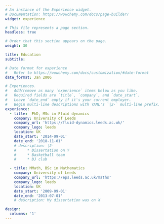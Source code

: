 ```yaml
---
# An instance of the Experience widget.
# Documentation: https://wowchemy.com/docs/page-builder/
widget: experience

# This file represents a page section.
headless: true

# Order that this section appears on the page.
weight: 30

title: Education
subtitle:

# Date format for experience
#   Refer to https://wowchemy.com/docs/customization/#date-format
date_format: Jan 2006

# Experiences.
#   Add/remove as many `experience` items below as you like.
#   Required fields are `title`, `company`, and `date_start`.
#   Leave `date_end` empty if it's your current employer.
#   Begin multi-line descriptions with YAML's `|2-` multi-line prefix.
experience:
  - title:  PhD, MSc in Fluid dynamics
    company: University of Leeds
    company_url: 'https://fluid-dynamics.leeds.ac.uk/'
    company_logo: leeds
    location: UK
    date_start: '2014-09-01'
    date_end: '2018-11-01'
    # description: |2-
    #     * Dissertation on Y
    #     * Basketball team
    #     * DJ club

  - title: MMath, BSc in Mathematics
    company: University of Leeds
    company_url: 'https://eps.leeds.ac.uk/maths'
    company_logo: leeds
    location: UK
    date_start: '2009-09-01'
    date_end: '2013-07-01'
    # description: My dissertation was on X

design:
  columns: '1'
---
```

